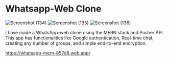 # Whatsapp-Web Clone

![Screenshot (134)](https://user-images.githubusercontent.com/68822438/104149881-f4926c00-53fd-11eb-9ca4-5f06af4a969e.png)
![Screenshot (135)](https://user-images.githubusercontent.com/68822438/104149886-f78d5c80-53fd-11eb-86ab-9fe18ec2dfc1.png)
![Screenshot (136)](https://user-images.githubusercontent.com/68822438/104149890-fbb97a00-53fd-11eb-938f-3f45ecf65b56.png)

I have made a WhatsApp-web clone using the MERN stack and Pusher API. This app has functionalities like Google authentication, Real-time chat, creating any number of groups, and simple end-to-end encryption.

https://whatsapp-mern-857d8.web.app/
